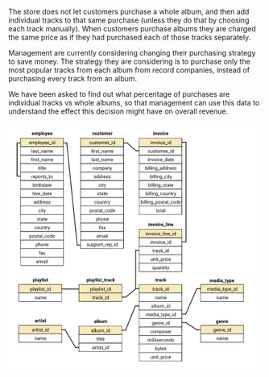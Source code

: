The store does not let customers purchase a whole album, and then add individual tracks to that same purchase (unless they do that by choosing each track manually). When customers purchase albums they are charged the same price as if they had purchased each of those tracks separately.

Management are currently considering changing their purchasing strategy to save money. The strategy they are considering is to purchase only the most popular tracks from each album from record companies, instead of purchasing every track from an album.

We have been asked to find out what percentage of purchases are individual tracks vs whole albums, so that management can use this data to understand the effect this decision might have on overall revenue.

![Data Model for the Business Sales Database](/Data%20Model.PNG)
